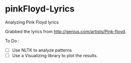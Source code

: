 # pinkFloyd-Lyrics
Analyzing Pink Floyd lyrics

Grabbed the lyrics from http://genius.com/artists/Pink-floyd.

To Do : 

-[ ] Use NLTK to analyze patterns
-[ ] Use a Visualizing library to plot the results.
